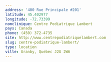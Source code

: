```yaml
---
address: '400 Rue Principale #201'
latitude: 45.402977
longitude: -72.73399
nomclinique: Centre Podiatrique Lambert
pays: Canada
phone: (450) 372-4735
site: http://www.centrepodiatriquelambert.com
slug: centre-podiatrique-lambert/
type: location
ville: Granby, Quebec J2G 2W6
---
```


